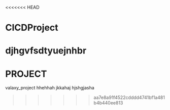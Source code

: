 <<<<<<< HEAD
# CICDProject


djhgvfsdtyuejnhbr
=======
# PROJECT
valaxy_project
hhehhah jkkahaj hjshgjasha
>>>>>>> aa7e8a91f4522cdddd4741bf1a481b4b440ee813
